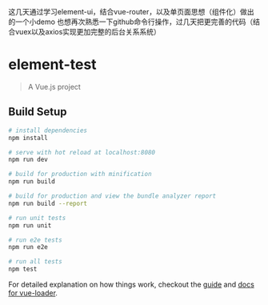 这几天通过学习element-ui，结合vue-router，以及单页面思想（组件化）做出的一个小demo 也想再次熟悉一下github命令行操作，过几天把更完善的代码（结合vuex以及axios实现更加完整的后台关系系统）


# element-test

> A Vue.js project

## Build Setup

``` bash
# install dependencies
npm install

# serve with hot reload at localhost:8080
npm run dev

# build for production with minification
npm run build

# build for production and view the bundle analyzer report
npm run build --report

# run unit tests
npm run unit

# run e2e tests
npm run e2e

# run all tests
npm test
```

For detailed explanation on how things work, checkout the [guide](http://vuejs-templates.github.io/webpack/) and [docs for vue-loader](http://vuejs.github.io/vue-loader).
